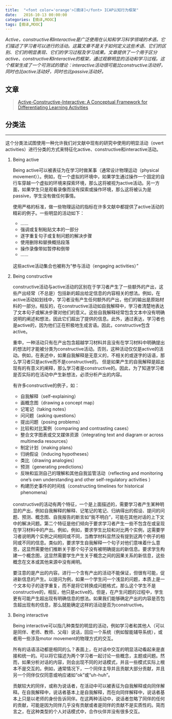 ```yaml
---
title:  "<font color='orange'>[摘译]</font> ICAP认知行为框架"
date:   2016-10-13 00:00:00
categories: [摘译,MOOC]
tags: [摘译,MOOC]
---
```


*Active，constructive和interactive是广泛使用在认知和学习科学领域的术语。它们描述了学习者可以进行的活动。这篇文章不是关于如何定义这些术语、它们的区别、它们的明显表现、它们的学习过程及学习成果。文章提供了一个用于区分active、constructive和interactive的框架，通过观察明显的活动和学习过程。这个框架生成了一个可测试的理论：interactive活动很可能比constructive活动好，同时也比active活动好，同时也比passive活动好。*

## 文章

> [Active-Constructive-Interactive: A Conceptual Framework for Differentiating Learning Activities][paper-link]

## 分类法
---

这个分类法试图使用一种允许我们对文献中现有的研究中使用的明显活动（overt activities）进行分类的方式来特征化active、constructive和interactive活动。

1. Being active

	Being active可以被表征为在学习时做某事（通常设计物理运动（physical movement））。例如，在一个虚拟的环境中，如果学生通过操作一个固定的自行车穿越一个虚拟的环境来探索环境，那么这将被视为active活动。另一方面，如果学生只是观看录像而没有探索或操作环境，那么这将被认为是passive，学生没有做任何事情。

	使用严格的标准，做一些物理运动的指标在许多文献中都提供了active活动的精彩的例子。一些明显的活动如下：

	* ……
	* 强调或复制粘贴文本的一部分
	* 逐字重复句子或复制问题的解决步骤
	* 使用删除和替换概括段落
	* 操作录像带如暂停和倒带
	* ……

	<br>
	这些active活动集合也被称为“参与活动（engaging activities）”

2. Being constructive

	constructive活动与active活动的区别在于学习者产生了一些额外的产出，这些产出经常（不总是）包括新的超出给定信息的内容相关的想法。例如，在active活动如划线中，学习者没有产生任何额外的产出，他们的输出是原始材料的一部分。相反的，在constructive活动如自我解释中，学习者清楚地表达了文本句子或解决步骤对他们的意义。这些自我解释经常包含文本中没有明确说明的阐述和想法，因此它们超出了提供的信息。此外，通过表达，学习者也是active的，因为他们正在积极地生成言语。因此，constructive包含active。

	重申，一种活动只有在产出包含超越学习材料并且没有在学习材料中明确提出的想法时才能被分类为constructive活动。否则，这种活动仅仅是active的活动。例如，在表述中，如果自我解释是无意义的，不相关的或逐字的话语，那么学习者只是active而不是constructive的。 但是如果产生的自我解释是超出现有的有意义的阐释，那么学习者是constructive的。因此，为了知道学习者是否实际的在活动中产生新想法，必须分析产出的内容。

	有许多constructive的例子，如：

	* 自我解释（self-explaining）
	* 画概念图（drawing a concept map）
	* 记笔记（taking notes）
	* 问问题（asking questions）
	* 提出问题（posing problems）
	* 比较和对比案例（comparing and contrasting cases）
	* 整合文字图表或交叉媒体资源（integrating text and diagram or across multimedia resources）
	* 制定计划（making plans）
	* 归纳假设（inducing hypotheses）
	* 类比（drawing analogies）
	* 预测（generating predictions）
	* 反映和监测自己的理解和其他自我监管活动（reflecting and monitoring one’s own understanding and other self-regulatory activities ）
	* 构建历史事件的时间线（constructing timelines for historical phenomena）

	<br>
	constructive的活动有两个特征，一个是上面描述的，需要学习者产生某种明显的产出，例如自我解释的解释、记笔记的笔记、归纳得出的假设、提问的问题、预测、概念图、自我报告的断言如“我不明白”，可能在其他对话的上下文中的解决问题。第二个特征是他们倾向于要求学习者产生一些不包含在或呈现在学习材料中的产出。例如，例如，要求学生比较和对比两个实例，这需要学习者说明两个实例之间相同或不同，当教学材料显然没有提到这两个例子的相同或不同的信息。类似的，要求学生自我解释一个句子对他们意味着什么意思，这显然需要他们推断关于那个句子没有被明确提出的新信息。要求学生构建一个概念图，这显然需要学生产生关于概念之间的因果关系的新信息，这些概念在文本或其他来源中没有阐明。

	要注意的是产出的内容。进行一个含有产出的活动不能保证，但很有可能，促进新信息的产生。以提问为例，如果一个学生问一个浅显的问题，本质上是一个文本句子的逐字重复，而不是将它转换成问题格式，那么这个学生不是constructive的，相反，他只是active的。但是，在产生问题的过程中，学生更有可能产生超出现有明确信息的想法。如果我们能够确定产出的内容是否包含超出现有的信息，那么就能确定这样的活动是否为constructive。

3. Being interactive

	Being interactive可以指几种类型的明显的活动，例如学习者和其他人（可以是同伴、老师、教师、父母）说话，回应一个系统（例如智能辅导系统），或者用一些涉及motor movement的物理方式的交互。

	所有的话语活动都是相同的么？表面上，在对话中交互的明显活动看起来是直接和统一的。可以将它描述为两个学习者一起讨论一些概念，主题或问题。然而，如果分析对话的内容，则会出现不同的对话模式，并且一些模式实际上根本不是交互的。例如，通常情况下，一个同伴主导并且贡献大部分贡献，并且另一个同伴仅仅同意或响应诸如“ok”或“uh-huh”。

	贡献较大的同伴，或称为说话者，在活动中可以被表征为自我解释或向同伴解释。在自我解释中，说话者基本上是自我解释，而在向同伴解释中，说话者基本上只是以老师的身份告诉同伴。在这两种活动中，说话者忽略了同伴的任何的贡献，可能是因为同伴几乎没有贡献或者是同伴的贡献不是实质性的。简而言之，在这种类型的个人对话模式中，合作伙伴并没有很多交互。


[paper-link]:	http://onlinelibrary.wiley.com/doi/10.1111/j.1756-8765.2008.01005.x/full
